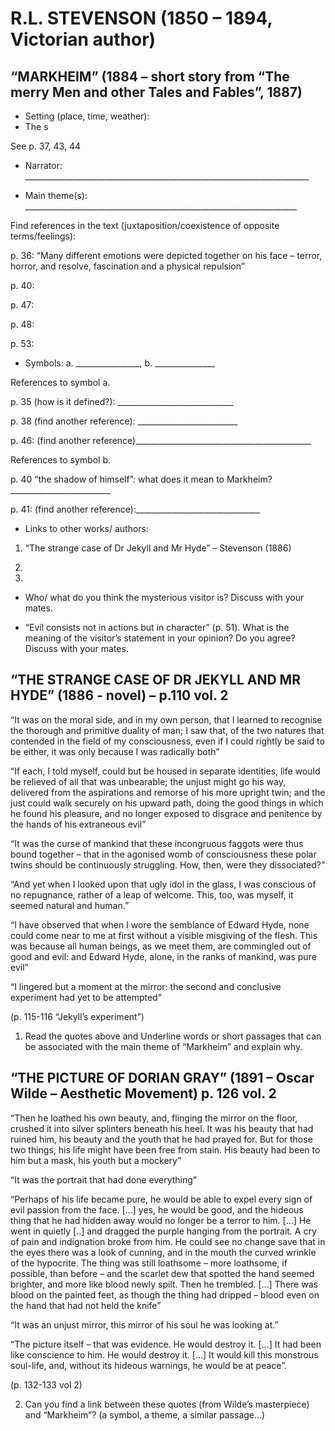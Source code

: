 # R.L. STEVENSON (1850 – 1894, Victorian author)

## “MARKHEIM”  (1884 – short story from “The merry Men and other Tales and Fables”, 1887)
-   Setting (place, time, weather): 
- The s    

See p. 37, 43, 44

  

-   Narrator: _______________________________________________________________________
    

  

-   Main theme(s): ____________________________________________________________________
    

  

Find references in the text (juxtaposition/coexistence of opposite terms/feelings):

  

p. 36: “Many different emotions were depicted together on his face – terror, horror, and resolve, fascination and a physical repulsion”

p. 40:

p. 47:

p. 48:

p. 53:

  
  

-   Symbols: a. ________________, b. _______________
    

  

References to symbol a.

p. 35 (how is it defined?): _____________________________

p. 38 (find another reference): _________________________

p. 46: (find another reference)____________________________________________

  

References to symbol b.

p. 40 “the shadow of himself”: what does it mean to Markheim? _________________________

p. 41: (find another reference):_______________________________

  

-   Links to other works/ authors:
    

1. “The strange case of Dr Jekyll and Mr Hyde” – Stevenson (1886)

2.

3.

  

-   Who/ what do you think the mysterious visitor is? Discuss with your mates.
    

  

-   “Evil consists not in actions but in character” (p. 51). What is the meaning of the visitor’s statement in your opinion? Do you agree? Discuss with your mates.
    

  
  

## “THE STRANGE CASE OF DR JEKYLL AND MR HYDE”  (1886 - novel) – p.110 vol. 2

“It was on the moral side, and in my own person, that I learned to recognise the thorough and primitive duality of man; I saw that, of the two natures that contended in the field of my consciousness, even if I could rightly be said to be either, it was only because I was radically both”

  

“If each, I told myself, could but be housed in separate identities, life would be relieved of all that was unbearable; the unjust might go his way, delivered from the aspirations and remorse of his more upright twin; and the just could walk securely on his upward path, doing the good things in which he found his pleasure, and no longer exposed to disgrace and penitence by the hands of his extraneous evil”

  

“It was the curse of mankind that these incongruous faggots were thus bound together – that in the agonised womb of consciousness these polar twins should be continuously struggling. How, then, were they dissociated?”

  

“And yet when I looked upon that ugly idol in the glass, I was conscious of no repugnance, rather of a leap of welcome. This, too, was myself, it seemed natural and human.”

  

“I have observed that when I wore the semblance of Edward Hyde, none could come near to me at first without a visible misgiving of the flesh. This was because all human beings, as we meet them, are commingled out of good and evil: and Edward Hyde, alone, in the ranks of mankind, was pure evil”

  

“I lingered but a moment at the mirror: the second and conclusive experiment had yet to be attempted”

  

(p. 115-116 “Jekyll’s experiment”)

  

1.  Read the quotes above and Underline words or short passages that can be associated with the main theme of “Markheim” and explain why.
    

  

## “THE PICTURE OF DORIAN GRAY” (1891 – Oscar Wilde – Aesthetic Movement) p. 126 vol. 2

“Then he loathed his own beauty, and, flinging the mirror on the floor, crushed it into silver splinters beneath his heel. It was his beauty that had ruined him, his beauty and the youth that he had prayed for. But for those two things, his life might have been free from stain. His beauty had been to him but a mask, his youth but a mockery”

  

“It was the portrait that had done everything”

  

“Perhaps of his life became pure, he would be able to expel every sign of evil passion from the face. […] yes, he would be good, and the hideous thing that he had hidden away would no longer be a terror to him. […] He went in quietly [..] and dragged the purple hanging from the portrait. A cry of pain and indignation broke from him. He could see no change save that in the eyes there was a look of cunning, and in the mouth the curved wrinkle of the hypocrite. The thing was still loathsome – more loathsome, if possible, than before – and the scarlet dew that spotted the hand seemed brighter, and more like blood newly spilt. Then he trembled. […] There was blood on the painted feet, as though the thing had dripped – blood even on the hand that had not held the knife”

  

“It was an unjust mirror, this mirror of his soul he was looking at.”

  

“The picture itself – that was evidence. He would destroy it. […] It had been like conscience to him. He would destroy it. […] It would kill this monstrous soul-life, and, without its hideous warnings, he would be at peace”.

(p. 132-133 vol 2)

2.  Can you find a link between these quotes (from Wilde’s masterpiece) and “Markheim”? (a symbol, a theme, a similar passage…)
<!--stackedit_data:
eyJoaXN0b3J5IjpbLTIwNDMxMTgxNzIsNjU5MTgzMjI2LDIwND
g2MjI5ODBdfQ==
-->